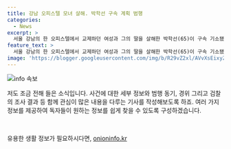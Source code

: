 ```yaml
---
title: 강남 오피스텔 모녀 살해. 박학선 구속 계획 범행
categories:
  - News
excerpt: >
  서울 강남의 한 오피스텔에서 교제하던 여성과 그의 딸을 살해한 박학선(65)이 구속 기소됐다. 박씨는 A씨와 B씨를 살해한 혐의로 재판에 넘겨졌는데, A씨로부터 이별 통보를 받은 후 B씨를 살해하고 도망가던 중 A씨를 또다시 살해한 것으로 알려졌다. 조사 과정에서 우발적 범행 주장했으나, 검찰은 계획적인 범행으로 밝혀내고 박씨는 체포 후 범행을 인정했다. 경찰은 범행의 잔인성과 피해의 중대성을 이유로 박씨의 신상정보를 공개했다.
feature_text: >
  서울 강남의 한 오피스텔에서 교제하던 여성과 그의 딸을 살해한 박학선(65)이 구속 기소됐다. 박씨는 A씨와 B씨를 살해한 혐의로 재판에 넘겨졌는데, A씨로부터 이별 통보를 받은 후 B씨를 살해하고 도망가던 중 A씨를 또다시 살해한 것으로 알려졌다. 조사 과정에서 우발적 범행 주장했으나, 검찰은 계획적인 범행으로 밝혀내고 박씨는 체포 후 범행을 인정했다. 경찰은 범행의 잔인성과 피해의 중대성을 이유로 박씨의 신상정보를 공개했다.
image: 'https://blogger.googleusercontent.com/img/b/R29vZ2xl/AVvXsEixyZcFfHzMRdzZMjFBmAUKJYCLCGyLL1o632UiGVXcaFdKo_bkvkuCioo0uUKlGfBVcT3P84aROyZIXSBEx3Aw5nCQ3pTgDom1WDC4m8eifvWiAmWEEVb4x6G_l8C0QH225ldMjyaFvpxGEBGNO37VmDTDMHGhJPq73UglMfDca1-0aw/s1600/blogspot.png'
---
```


<p><img src="https://blogger.googleusercontent.com/img/b/R29vZ2xl/AVvXsEixyZcFfHzMRdzZMjFBmAUKJYCLCGyLL1o632UiGVXcaFdKo_bkvkuCioo0uUKlGfBVcT3P84aROyZIXSBEx3Aw5nCQ3pTgDom1WDC4m8eifvWiAmWEEVb4x6G_l8C0QH225ldMjyaFvpxGEBGNO37VmDTDMHGhJPq73UglMfDca1-0aw/s1600/blogspot.png" alt="info 속보" /></p>

<p>저도 조금 전해 들은 소식입니다. 사건에 대한 세부 정보와 범행 동기, 경위 그리고 검찰의 조사 결과 등 함께 관심이 많은 내용을 다루는 기사를 작성해보도록 하죠. 여러 가지 정보를 제공하여 독자들이 원하는 정보를 쉽게 찾을 수 있도록 구성하겠습니다.</p>

<p data-ke-size="size16">&nbsp;</p>
유용한 생활 정보가 필요하시다면, <a href="https://onioninfo.kr" rel="dofollow">onioninfo.kr</a>


